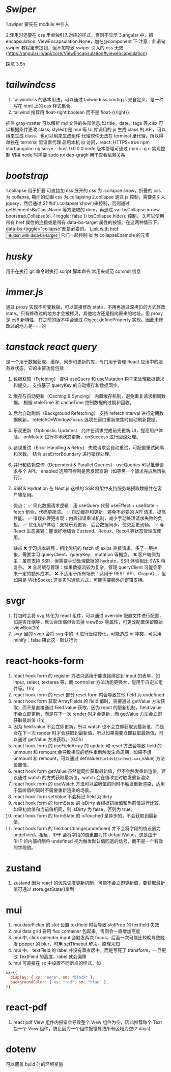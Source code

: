 # _Swiper_

1.swiper 要先在 module 中引入

2.使用时还要在 css 里单独引入对应的样式，否则不显示
3.angular 中，把 encapsulation: ViewEncapsulation.None，加在@component 下
注意：此语句 swiper 教程里未提到，但不加导致 swiper 引入的 css 无效
(https://angular.io/api/core/ViewEncapsulation#viewencapsulation)

踩坑 3.5h

# _tailwindcss_

1. tailwindcss 的基本用法，可以通过 tailwindcss.config.js 来自定义，是一种写在 html 上的 css 样式集合
2. tailwind 推荐用 float-right:boolean 而不是 float-{{right}}.

插件 gray-matter 可以解析 md 文件的头部信息,如 title，date，tags 等;clsx 可以根据条件更改 class;
styled()是 mui 等 UI 库调用的 js 生成 class 的 API，可以用来生成 class，也可以用来生成组件
代理软件无法在 terminal 里代理，所以得单独在 terminal 里设置代理
启用本机 ip 访问，react: HTTPS=true npm start;angular: ng serve --host 0.0.0.0
node 版本管理可通过 npm i -g n 实现控制 切换 node 时需要 sudo
nx dep-gragh 用于查看依赖关系

# _bootstrap_

1.collapse 用于折叠 可直接加 css 展开的 css 为 .collapse.show，折叠的 css 为.collapse, 期间的动画 css 为.collapsing
2.collapse 通过 js 控制，需要先引入 jquery，然后通过 $('#id').collapse('show')来控制，否则通过 getElementsByClassName 等方法取的 dom，再通过
var bsCollapse = new bootstrap.Collapse(el, {
toggle: false
})
bsCollapse.hide();
控制。 3.可以使用带有 href 属性的连接或是带有 data-bs-target 属性的按钮。在这两种情形下， data-bs-toggle="collapse"都是必要的。
<a class="btn btn-primary" data-bs-toggle="collapse" href="#collapseExample" role="button" aria-expanded="false" aria-controls="collapseExample">
Link with href
</a>
<button class="btn btn-primary" type="button" data-bs-toggle="collapse" data-bs-target="#collapseExample" aria-expanded="false" aria-controls="collapseExample">
Button with data-bs-target
</button>
它们一起控制 id 为 collapseExample 的元素

# _husky_

用于在执行 git 命令时执行 script 脚本命令,常用来规范 commit 信息

# _immer.js_

通过 proxy 实现不可变数据，可以直接修改 state，不用再通过深拷贝的方式修改 state。只有修改过的地方才会被拷贝，其他地方还是指向原来的地址。但 proxy 是 es6 新特性，在之前的版本中会通过 Object.defineProperty 实现。因此未修改过的地方是===的

# _tanstack react query_

是一个用于数据获取、缓存、同步和更新的库，专门用于管理 React 应用中的服务器状态。它的主要功能包括：

1. 数据获取（Fetching）
   提供 useQuery 和 useMutation 钩子来处理数据请求和提交。
   支持基于 queryKey 的自动缓存和数据同步。
2. 缓存与自动更新（Caching & Syncing）
   内置缓存机制，避免重复请求相同数据。
   根据 staleTime 和 cacheTime 控制数据的过期和回收。
3. 后台自动刷新（Background Refetching）
   支持 refetchInterval 进行定期数据刷新。
   refetchOnWindowFocus 选项在窗口重新聚焦时自动刷新数据。
4. 乐观更新（Optimistic Updates）
   允许在请求完成前先更新 UI，提高用户体验。
   onMutate 进行本地状态更新，onSuccess 进行回滚处理。
5. 错误重试（Error Handling & Retry）
   失败请求会自动重试，可配置重试间隔和次数。
   结合 useErrorBoundary 进行错误处理。
6. 并行和依赖查询（Dependent & Parallel Queries）
   useQueries 可以批量请求多个 API。
   enabled 选项可控制是否发起查询（如等另一个请求完成后再执行）。
7. SSR & Hydration
   在 Next.js 这样的 SSR 框架中支持服务端预取数据并在客户端复用。

   优点：
   ✅ 简化数据请求逻辑：用 useQuery 代替 useEffect + useState + fetch 组合，代码更简洁。
   ✅ 自动缓存和更新：避免不必要的 API 请求，提高性能。
   ✅ 错误处理更直观：内置错误重试机制，减少手动处理请求失败的负担。
   ✅ 优化用户体验：支持乐观更新、后台数据同步，使交互更流畅。
   ✅ 与 React 生态兼容：能很好地结合 Zustand、Redux、Recoil 等状态管理库使用。

   缺点
   ❌ 学习成本较高：相比传统的 fetch 或 axios 直接请求，多了一层抽象，需要学习 queryClient、queryKey、mutation 等概念。
   ❌ 客户端侧为主：虽然支持 SSR，但需要手动处理数据的 hydrate，SSR 体验相比 SWR 稍复杂。
   ❌ 全局缓存管理：如果数据流较为复杂，管理 queryClient 可能会带来一定的额外成本。
   ❌ 不适用于所有场景：适用于 REST API、GraphQL，但如果是 WebSocket 这类实时通信方式，可能需要额外的逻辑支持。

# svgr

1. 打包时会将 svg 转化为 react 组件，可以通过 override 配置文件进行配置，如是否压缩等，默认会压缩但会去掉 viewBox 等属性，可更改配置保留原始 viewBox(3h)
2. svgr 里的 svgo 会将 svg 中的 id 进行压缩转化，可能造成 id 冲突，可采用 minify：false 阻止这一默认行为

# react-hooks-form

1. react hook form 的 register 方法只适用于能直接绑定到 input 的表单，如 input, select, textarea 等，而 controller 方法功能更强大，能用于自定义组件等。(1h)
2. react hook form 的 reset 部分 reset form 时会导致其他 field 为 undefined
3. react hook form 获取 ArrayFields 的 field 值时，需要通过 getValue 方法获取，而不是直接通过 field.value 获取，因为 react 的更新机制，field.value 不会立即更新，而是在下一次 render 时才会更新，而 getValue 方法会立即获取最新值 (1h)
4. 因为 field.value 不会立即更新，所以 watch 也不会立即获取到最新值，而是会在下一次 render 时才会获取到最新值，所以如果需要立即获取最新值，可以通过 getValue 方法获取。（0.5h）
5. react hook form 的 useFieldArray 的 update 和 reset 方法会导致 field 的 unmount 和 remount,会导致相应的组件重新触发生命周期，如果不想 unmount 和 remount，可以通过 setValue(`fields${index}.xxx`,value) 方法设置值。
6. react hook form getValue 虽然能同步获取最新值，但不会触发重新渲染，建议通过 watch 的方式获取最新值，watch 会在值改变时触发重新渲染
7. react hook form 的 useWatch 方法可以监听值的同时不触发重新渲染，适用于监听值的同时不需要重新渲染的场景。
8. react hook form setValue 不会标记 field 为 dirty
9. react hook form 的 formState 的 isDirty 会根据初始值和当前值进行比较，如果初始值和当前值相同，则 isDirty 为 false，否则为 true。
10. react hook form 的 formState 的 isTouched 是异步的，不会获取到最新值。
11. react hook form 的 field.onChange(undefined) 并不会将字段的值设置为 undefined。相反，RHF 会将字段的值重置为其 defaultValue，这是由于 RHF 的内部机制将 undefined 视为触发默认值回退的信号，而不是一个有效的字段值。

# zustand

1. zustand 因为 react 的优先调度更新机制，可能不会立即更新值，要获取最新值可通过 store.getState()拿到

# mui

1. mui datePicker 的 slot 设置 textfield 时会导致 slotProp 的 textfield 失效
2. mui data grid 要用 flex container 包起来，否则会一直增加高度
3. mui 中, click calendar input 会触发两次 focus，后面一次可能比较晚导致触发 popper 的 blur，可用 setTimeout 解决。原理未知
4. mui 中， textField 的 label 并没有垂直居中，而是写死了 transform，一旦更改 TextField 的高度，label 就会偏移
5. mui 可直接在 sx 中设置不同断点的样式，如：

```js
sx={{
  display: { xs: "none", sm: "block" },
  backgroundColor: { xs: "red", sm: "blue" },
}}
```

# react-pdf

1. react pdf View 组件内报错会导致整个 View 组件为空，因此推荐每个 Text 包一个 View 组件，防止因为一个组件报错导致所有区域为空(2 days)

# dotenv

可以覆盖 build 时的环境变量
